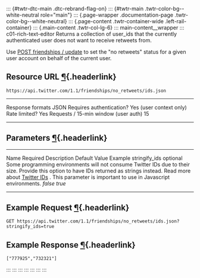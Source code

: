 ::: {#twtr-dtc-main .dtc-rebrand-flag-on}
::: {#twtr-main .twtr-color-bg--white-neutral role="main"}
::: {.page-wrapper .documentation-page .twtr-color-bg--white-neutral}
::: {.page-content .twtr-container-wide .left-rail-container}
::: {.main-content .twtr-col-lg-6}
::: main-content__wrapper
::: c01-rich-text-editor
Returns a collection of user_ids that the currently authenticated user
does not want to receive retweets from.

Use [POST friendships /
update](/en/docs/accounts-and-users/follow-search-get-users/api-reference/post-friendships-update)
to set the \"no retweets\" status for a given user account on behalf of
the current user.

## Resource URL [¶](#resource-url){.headerlink}

` https://api.twitter.com/1.1/friendships/no_retweets/ids.json `

  -------------------------------------- -------------------------
  Response formats                       JSON
  Requires authentication?               Yes (user context only)
  Rate limited?                          Yes
  Requests / 15-min window (user auth)   15
  -------------------------------------- -------------------------

## Parameters [¶](#parameters){.headerlink}

  --------------- ---------- ------------------------------------------------------------------------------------------------------------------------------------------------------------------------------------------------------------------------------------------------------------------------ --------------- ---------
  Name            Required   Description                                                                                                                                                                                                                                                              Default Value   Example
  stringify_ids   optional   Some programming environments will not consume Twitter IDs due to their size. Provide this option to have IDs returned as strings instead. Read more about [Twitter IDs](/en/docs/basics/twitter-ids) . This parameter is important to use in Javascript environments.   *false*         *true*
  --------------- ---------- ------------------------------------------------------------------------------------------------------------------------------------------------------------------------------------------------------------------------------------------------------------------------ --------------- ---------

## Example Request [¶](#example-request){.headerlink}

` GET https://api.twitter.com/1.1/friendships/no_retweets/ids.json?stringify_ids=true `

## Example Response [¶](#example-response){.headerlink}

    ["777925","732321"]
:::
:::
:::
:::
:::
:::
:::
